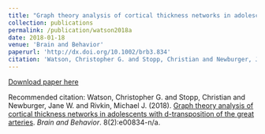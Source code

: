 ```yaml
---
title: "Graph theory analysis of cortical thickness networks in adolescents with d-transposition of the great arteries"
collection: publications
permalink: /publication/watson2018a
date: 2018-01-18
venue: 'Brain and Behavior'
paperurl: 'http://dx.doi.org/10.1002/brb3.834'
citation: 'Watson, Christopher G. and Stopp, Christian and Newburger, Jane W. and Rivkin, Michael J. (2018). <u>Graph theory analysis of cortical thickness networks in adolescents with d-transposition of the great arteries</u>. <i>Brain and Behavior</i>. 8(2):e00834-n/a.'
---
```


<a href='http://dx.doi.org/10.1002/brb3.834'>Download paper here</a>

Recommended citation: Watson, Christopher G. and Stopp, Christian and Newburger, Jane W. and Rivkin, Michael J. (2018). <u>Graph theory analysis of cortical thickness networks in adolescents with d-transposition of the great arteries</u>. <i>Brain and Behavior</i>. 8(2):e00834-n/a.